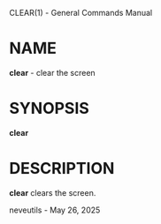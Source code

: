 CLEAR(1) - General Commands Manual

# NAME

**clear** - clear the screen

# SYNOPSIS

**clear**

# DESCRIPTION

**clear**
clears the screen.

neveutils - May 26, 2025
